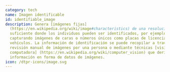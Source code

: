 ```yaml
---
category: tech
name: Imagen identificable
id: identifiable_image
description: Genera [imágenes fijas]
  (https://en.wikipedia.org/wiki/image#characteristics) de una resolución
  suficiente donde los individuos pueden ser identificados, por ejemplo,
  capturando imágenes de caras o números únicos como placas de licencia de
  vehículos. La información de identificación se puede recopilar a través de una
  revisión manual de imágenes por una persona o mediante técnicas [visión por
  computadora] (https://en.wikipedia.org/wiki/computer_vision) que derivan
  información en forma de datos de imágenes.
icon: /dtpr-icons/image.svg
---
```

